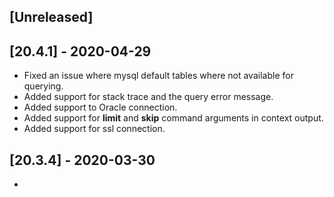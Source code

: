 ## [Unreleased]


## [20.4.1] - 2020-04-29
- Fixed an issue where mysql default tables where not available for querying.
- Added support for stack trace and the query error message.
- Added support to Oracle connection.
- Added support for **limit** and **skip** command arguments in context output.
- Added support for ssl connection.

## [20.3.4] - 2020-03-30
-

